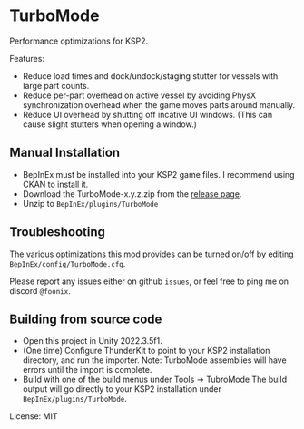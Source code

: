 # TurboMode

Performance optimizations for KSP2.

Features:

- Reduce load times and dock/undock/staging stutter for vessels with large part counts.
- Reduce per-part overhead on active vessel by avoiding PhysX synchronization overhead when the game moves parts around manually.
- Reduce UI overhead by shutting off incative UI windows. (This can cause slight stutters when opening a window.)

## Manual Installation

- BepInEx must be installed into your KSP2 game files.  I recommend using CKAN to install it.
- Download the TurboMode-x.y.z.zip from the [release page](https://github.com/foonix/Ksp2TurboMode/releases).
- Unzip to `BepInEx/plugins/TurboMode`

## Troubleshooting

The various optimizations this mod provides can be turned on/off by editing `BepInEx/config/TurboMode.cfg`.

Please report any issues either on github `issues`, or feel free to ping me on discord `@foonix`.

## Building from source code

- Open this project in Unity 2022.3.5f1.
- (One time) Configure ThunderKit to point to your KSP2 installation directory, and run the importer.
  Note: TurboMode assemblies will have errors until the import is complete.
- Build with one of the build menus under Tools -> TubroMode
  The build output will go directly to your KSP2 installation under `BepInEx/plugins/TurboMode`.

License: MIT
